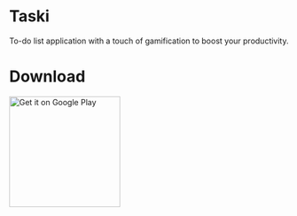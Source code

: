 # Taski

To-do list application with a touch of gamification to boost your productivity.

# Download

<a href='https://play.google.com/store/apps/details?id=com.vmaier.taski&pcampaignid=pcampaignidMKT-Other-global-all-co-prtnr-py-PartBadge-Mar2515-1'>
<img width="200px" alt='Get it on Google Play' src='https://play.google.com/intl/en_us/badges/static/images/badges/en_badge_web_generic.png'/>
</a>
